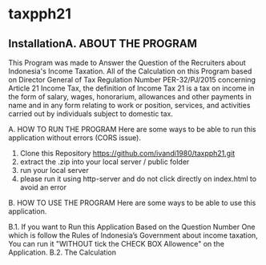 # taxpph21

## InstallationA. ABOUT THE PROGRAM
   This Program was made to Answer the Question of the Recruiters about Indonesia's Income Taxation.
   All of the Calculation on this Program based on Director General of Tax Regulation Number PER-32/PJ/2015 concerning Article 21 Income Tax, the definition of Income Tax 21 is a tax on income in the form of salary, wages, honorarium, allowances and other payments in name and in any form relating to work or position, services, and activities carried out by individuals subject to domestic tax.

A. HOW TO RUN THE PROGRAM
   Here are some ways to be able to run this application without errors (CORS issue).

1. Clone this Repository https://github.com/ivandi1980/taxpph21.git
2. extract the .zip into your local server / public folder
3. run your local server
4. please run it using http-server and do not click directly on index.html to avoid an error

B. HOW TO USE THE PROGRAM
   Here are some ways to be able to use this application.

   B.1. If you want to Run this Application Based on the Question Number One which is follow the Rules of Indonesia’s Government
        about income taxation, You can run it "WITHOUT tick the CHECK BOX Allowence" on the Application.
   B.2. The Calculation

